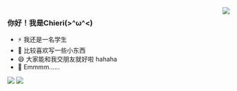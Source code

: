 <img align="right" src="https://github-readme-stats.vercel.app/api?username=maloreQAQ&show_icons=true&icon_color=CE1D2D&text_color=718096&bg_color=ffffff&hide_title=true" />  

### 你好！我是Chieri(>^ω^<) ###

- ⚡ 我还是一名学生
- 🤔 比较喜欢写一些小东西
- 😄 大家能和我交朋友就好啦 hahaha
- 💬 Emmmm......


![](https://img.shields.io/badge/Java-yellow)  ![](https://img.shields.io/badge/HTML-%3CCOLOR%3E)

